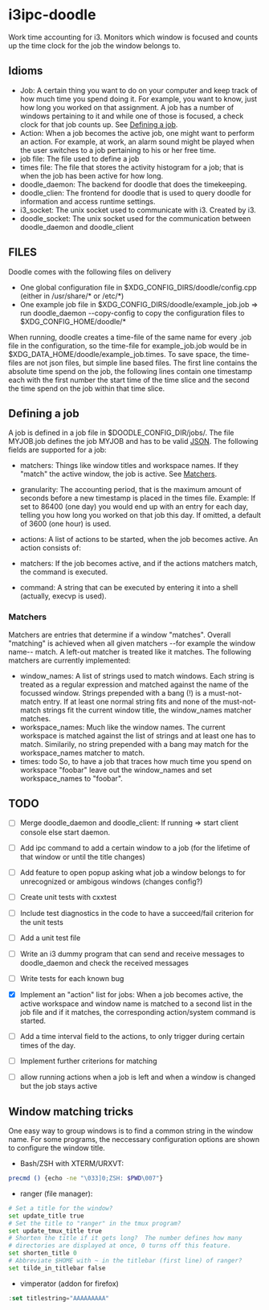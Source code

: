# i3ipc-doodle
Work time accounting for i3.
Monitors which window is focused and counts up the time clock for the job the window belongs to.


## Idioms
 - Job: A certain thing you want to do on your computer and keep track of how much time you spend doing it. For example, you want to know, just how long you worked on that assignment. A job has a number of windows pertaining to it and while one of those is focused, a check clock for that job counts up. See [Defining a job](https://github.com/mox-mox/i3ipc-doodle#defining-a-job).
 - Action: When a job becomes the active job, one might want to perform an action. For example, at work, an alarm sound might be played when the user switches to a job pertaining to his or her free time.
 - job file: The file used to define a job
 - times file: The file that stores the activity histogram for a job; that is when the job has been active for how long.
 - doodle_daemon: The backend for doodle that does the timekeeping.
 - doodle_clien: The frontend for doodle that is used to query doodle for information and access runtime settings.
 - i3_socket: The unix socket used to communicate with i3. Created by i3.
 - doodle_socket: The unix socket used for the communication between doodle_daemon and doodle_client


## FILES
Doodle comes with the following files on delivery
 - One global configuration file in $XDG_CONFIG_DIRS/doodle/config.cpp (either in /usr/share/* or /etc/*)
 - One example job file in $XDG_CONFIG_DIRS/doodle/example_job.job
 => run doodle_daemon --copy-config to copy the configuration files to $XDG_CONFIG_HOME/doodle/*

When running, doodle creates a time-file of the same name for every .job file in the configuration, so the time-file for example_job.job would be in $XDG_DATA_HOME/doodle/example_job.times. To save space, the time-files are not json files, but simple line based files.
The first line contains the absolute time spend on the job, the following lines contain one timestamp each with the first number the start time of the time slice and the second the time spend on the job within that time slice.


## Defining a job
A job is defined in a job file in $DOODLE_CONFIG_DIR/jobs/. The file MYJOB.job defines the job MYJOB and has to be valid [JSON](http://www.json.org/). The following fields are supported for a job:
 - matchers: Things like window titles and workspace names. If they "match" the active window, the job is active. See [Matchers](https://github.com/mox-mox/i3ipc-doodle#matchers).
 - granularity: The accounting period, that is the maximum amount of seconds before a new timestamp is placed in the times file. Example: If set to 86400 (one day) you would end up with an entry for each day, telling you how long you worked on that job this day. If omitted, a default of 3600 (one hour) is used.

 - actions: A list of actions to be started, when the job becomes active. An action consists of:
  - matchers: If the job becomes active, and if the actions matchers match, the command is executed.
  - command: A string that can be executed by entering it into a shell (actually, execvp is used).

### Matchers
Matchers are entries that determine if a window "matches". Overall "matching" is achieved when all given matchers --for example the window name-- match. A left-out matcher is treated like it matches. The following matchers are currently implemented:
 - window_names: A list of strings used to match windows. Each string is treated as a regular expression and matched against the name of the focussed window. Strings prepended with a bang (!) is a must-not-match entry. If at least one normal string fits and none of the must-not-match strings fit the current window title, the window_names matcher matches.
 - workspace_names: Much like the window names. The current workspace is matched against the list of strings and at least one has to match. Similarily, no string prepended with a bang may match for the workspace_names matcher to match.
 - times: todo
So, to have a job that traces how much time you spend on workspace "foobar" leave out the window_names and set workspace_names to "foobar".

## TODO
 - [ ] Merge doodle_daemon and doodle_client: If running => start client console else start daemon.
 - [ ] Add ipc command to add a certain window to a job (for the lifetime of that window or until the title changes)
 - [ ] Add feature to open popup asking what job a window belongs to for unrecognized or ambigous windows (changes config?)
 - [ ] Create unit tests with cxxtest
  - [ ] Include test diagnostics in the code to have a succeed/fail criterion for the unit tests
  - [ ] Add a unit test file
  - [ ] Write an i3 dummy program that can send and receive messages to doodle_daemon and check the received messages
  - [ ] Write tests for each known bug
 - [x] Implement an "action" list for jobs: When a job becomes active, the active workspace and window name is matched to a second list in the job file and if it matches, the corresponding action/system command is started.
  - [ ] Add a time interval field to the actions, to only trigger during certain times of the day.
  - [ ] Implement further criterions for matching
  - [ ] allow running actions when a job is left and when a window is changed but the job stays active


## Window matching tricks
One easy way to group windows is to find a common string in the window name.
For some programs, the neccessary configuration options are shown to configure the window title.
 - Bash/ZSH with XTERM/URXVT:
```bash
precmd () {echo -ne "\033]0;ZSH: $PWD\007"}
```
 - ranger (file manager):
```python
# Set a title for the window?
set update_title true
# Set the title to "ranger" in the tmux program?
set update_tmux_title true
# Shorten the title if it gets long?  The number defines how many
# directories are displayed at once, 0 turns off this feature.
set shorten_title 0
# Abbreviate $HOME with ~ in the titlebar (first line) of ranger?
set tilde_in_titlebar false
```
 - vimperator (addon for firefox)
```javascript
:set titlestring="AAAAAAAAA"
```



